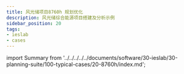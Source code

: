 ```yaml
---
title: 风光储项目8760h 规划优化
description: 风光储综合能源项目搭建及分析示例
sidebar_position: 20
tags:
- ieslab
- cases
---
```


import Summary from '../../../../../documents/software/30-ieslab/30-planning-suite/100-typical-cases/20-8760h/index.md';

<!-- []() -->

<Summary />